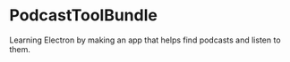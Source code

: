 # PodcastToolBundle
Learning Electron by making an app that helps find podcasts and listen to them. 